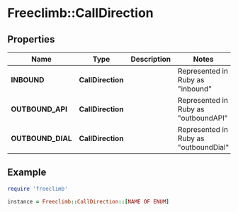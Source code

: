 # Freeclimb::CallDirection

## Properties

| Name | Type | Description | Notes |
| ---- | ---- | ----------- | ----- |
| **INBOUND** | **CallDirection** |  | Represented in Ruby as "inbound" |
| **OUTBOUND_API** | **CallDirection** |  | Represented in Ruby as "outboundAPI" |
| **OUTBOUND_DIAL** | **CallDirection** |  | Represented in Ruby as "outboundDial" |

## Example

```ruby
require 'freeclimb'

instance = Freeclimb::CallDirection::[NAME OF ENUM]
```

